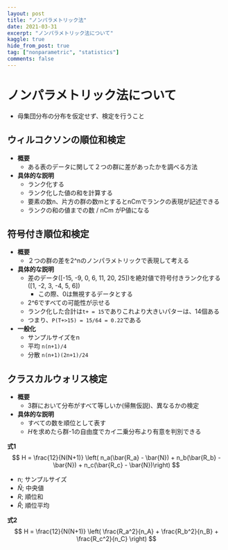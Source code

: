 ```yaml
---
layout: post
title: "ノンパラメトリック法"
date: 2021-03-31
excerpt: "ノンパラメトリック法について"
kaggle: true
hide_from_post: true
tag: ["nonparametric", "statistics"]
comments: false
---
```


# ノンパラメトリック法について
 - 母集団分布の分布を仮定せず、検定を行うこと

## ウィルコクソンの順位和検定
 - **概要**
   - ある表のデータに関して２つの群に差があったかを調べる方法
 - **具体的な説明**
   - ランク化する
   - ランク化した値の和を計算する
   - 要素の数n、片方の群の数mとするとnCmでランクの表現が記述できる
   - ランクの和の値までの数 / nCm がP値になる

## 符号付き順位和検定
 - **概要**
   - ２つの群の差を2^nのノンパラメトリックで表現して考える
 - **具体的な説明**
   - 差のデータ([-15, -9, 0, 6, 11, 20, 25])を絶対値で符号付きランク化する([1, -2, 3, -4, 5, 6])
	 - この際、0は無視するデータとする
   - 2^6ですべての可能性が示せる
   - ランク化した合計は`t+ = 15`でありこれより大きいパターは、14個ある
   - つまり、`P(T+>15) = 15/64 = 0.22`である
 - **一般化**
   - サンプルサイズをn
   - 平均 `n(n+1)/4`
   - 分散 `n(n+1)(2n+1)/24`


## クラスカルウォリス検定
 - **概要**
   - 3群において分布がすべて等しいか(帰無仮説)、異なるかの検定
 - **具体的な説明**
   - すべての数を順位として表す
   - $H$を求めたら群-1の自由度でカイ二乗分布より有意を判別できる

**式1**
$$
H = \frac{12}{N(N+1)} \left( n_a(\bar{R_a} - \bar{N}) + n_b(\bar{R_b} - \bar{N}) + n_c(\bar{R_c} - \bar{N})\right)
$$	
 - n; サンプルサイズ
 - $\hat{N}$; 中央値
 - $R$; 順位和
 - $\hat{R}$; 順位平均

**式2**
$$
H = \frac{12}{N(N+1)} \left( \frac{R_a^2}{n_A} + \frac{R_b^2}{n_B} + \frac{R_c^2}{n_C} \right)
$$
